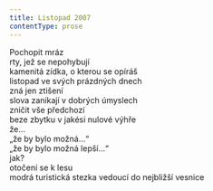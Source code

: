 ```yaml
---
title: Listopad 2007
contentType: prose
---
```


Pochopit mráz  
rty, jež se nepohybují  
kamenitá zídka, o kterou se opíráš  
listopad ve svých prázdných dnech  
zná jen ztišení  
slova zanikají v dobrých úmyslech  
zničit vše předchozí  
beze zbytku v jakési nulové výhře  
že…  
„že by bylo možná…“  
„že by bylo možná lepší…“  
jak?  
otočení se k lesu  
modrá turistická stezka vedoucí do nejbližší vesnice
